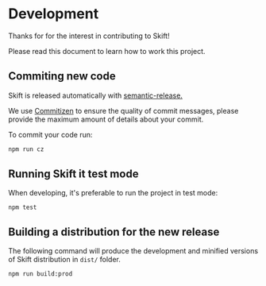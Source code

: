 # Development

Thanks for for the interest in contributing to Skift!

Please read this document to learn how to work this project.

## Commiting new code

Skift is released automatically with [semantic-release.](https://github.com/semantic-release/semantic-release)

We use [Commitizen](https://github.com/commitizen/cz-cli) to ensure the quality of commit messages, please provide the maximum amount of details about your commit.

To commit your code run:

```bash
npm run cz
```

## Running Skift it test mode

When developing, it's preferable to run the project in test mode:

```
npm test
```

## Building a distribution for the new release

The following command will produce the development and minified versions of Skift distribution in `dist/` folder.

```
npm run build:prod
```
